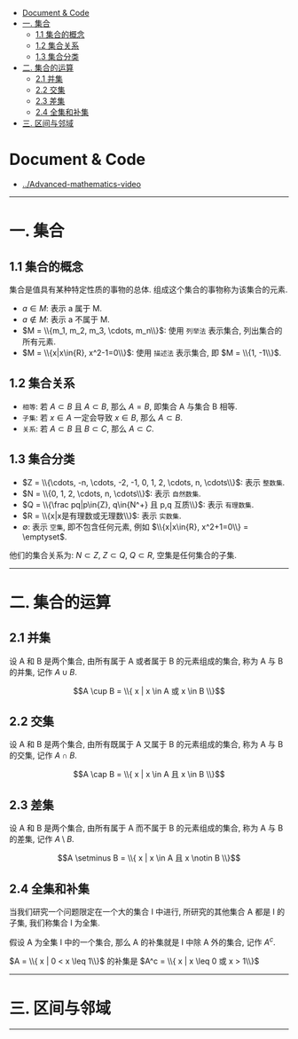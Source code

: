 - [Document & Code](#document--code)
- [一. 集合](#一-集合)
    - [1.1 集合的概念](#11-集合的概念)
    - [1.2 集合关系](#12-集合关系)
    - [1.3 集合分类](#13-集合分类)
- [二. 集合的运算](#二-集合的运算)
    - [2.1 并集](#21-并集)
    - [2.2 交集](#22-交集)
    - [2.3 差集](#23-差集)
    - [2.4 全集和补集](#24-全集和补集)
- [三. 区间与邻域](#三-区间与邻域)

# Document & Code

- [../Advanced-mathematics-video](https://github.com/zozospider/note/blob/master/base/Advanced-mathematics/Advanced-mathematics-video.md)

---

# 一. 集合

## 1.1 集合的概念

集合是值具有某种特定性质的事物的总体. 组成这个集合的事物称为该集合的元素.

- ${a}\in{M}$: 表示 a 属于 M.
- ${a}\notin{M}$: 表示 a 不属于 M.
- $M = \\{m_1, m_2, m_3, \cdots, m_n\\}$: 使用 `列举法` 表示集合, 列出集合的所有元素.
- $M = \\{x|x\in{R}, x^2-1=0\\}$: 使用 `描述法` 表示集合, 即 $M = \\{1, -1\\}$.

## 1.2 集合关系

- `相等`: 若 $A \subset B$ 且 $A \subset B$, 那么 $A = B$, 即集合 A 与集合 B 相等.
- `子集`: 若 $x \in A$ 一定会导致 $x \in B$, 那么 $A \subset B$.
- `关系`: 若 $A \subset B$ 且 $B \subset C$, 那么 $A \subset C$.

## 1.3 集合分类

- $Z = \\{\cdots, -n, \cdots, -2, -1, 0, 1, 2, \cdots, n, \cdots\\}$: 表示 `整数集`.
- $N = \\{0, 1, 2, \cdots, n, \cdots\\}$: 表示 `自然数集`.
- $Q = \\{\frac pq|p\in{Z}, q\in{N^+} 且 p,q 互质\\}$: 表示 `有理数集`.
- $R = \\{x|x是有理数或无理数\\}$: 表示 `实数集`.
- $\emptyset$: 表示 `空集`, 即不包含任何元素, 例如 $\\{x|x\in{R}, x^2+1=0\\} = \emptyset$.

他们的集合关系为: $N \subset Z$, $Z \subset Q$, $Q \subset R$, 空集是任何集合的子集.

---

# 二. 集合的运算

## 2.1 并集

设 A 和 B 是两个集合, 由所有属于 A 或者属于 B 的元素组成的集合, 称为 A 与 B 的并集, 记作 $A \cup B$.

$$A \cup B = \\{ x | x \in A 或 x \in B \\}$$

## 2.2 交集

设 A 和 B 是两个集合, 由所有既属于 A 又属于 B 的元素组成的集合, 称为 A 与 B 的交集, 记作 $A \cap B$.

$$A \cap B = \\{ x | x \in A 且 x \in B \\}$$

## 2.3 差集

设 A 和 B 是两个集合, 由所有属于 A 而不属于 B 的元素组成的集合, 称为 A 与 B 的差集, 记作 $A \setminus B$.

$$A \setminus B = \\{ x | x \in A 且 x \notin B \\}$$

## 2.4 全集和补集

当我们研究一个问题限定在一个大的集合 I 中进行, 所研究的其他集合 A 都是 I 的子集, 我们称集合 I 为全集.

假设 A 为全集 I 中的一个集合, 那么 A 的补集就是 I 中除 A 外的集合, 记作 $A^c$.

$A = \\{ x | 0 < x \leq 1\\}$ 的补集是 $A^c = \\{ x | x \leq 0 或 x > 1\\}$

---

# 三. 区间与邻域

---
